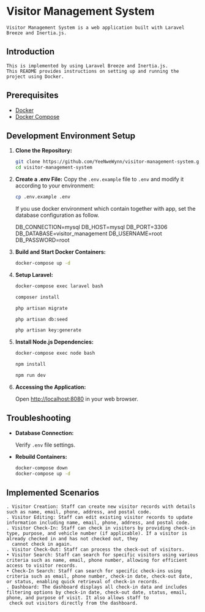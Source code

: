 # Visitor Management System

    Visitor Management System is a web application built with Laravel Breeze and Inertia.js.

## Introduction

    This is implemented by using Laravel Breeze and Inertia.js.
    This README provides instructions on setting up and running the project using Docker.

## Prerequisites

-   [Docker](https://www.docker.com/get-started)
-   [Docker Compose](https://docs.docker.com/compose/install/)

## Development Environment Setup

1. **Clone the Repository:**

    ```bash
    git clone https://github.com/YeeNweWynn/visitor-management-system.git
    cd visitor-management-system
    ```

2. **Create a .env File:**
   Copy the `.env.example` file to `.env` and modify it according to your environment:

    ```bash
    cp .env.example .env

    ```

    If you use docker environment which contain together with app, set the database configuration as follow.

    DB_CONNECTION=mysql
    DB_HOST=mysql
    DB_PORT=3306
    DB_DATABASE=visitor_management
    DB_USERNAME=root
    DB_PASSWORD=root

3. **Build and Start Docker Containers:**

    ```bash
    docker-compose up -d
    ```

4. **Setup Laravel:**

    ```bash
    docker-compose exec laravel bash
    
    composer install
    
    php artisan migrate
    
    php artisan db:seed

    php artisan key:generate

    ```

5. **Install Node.js Dependencies:**

    ```bash
    docker-compose exec node bash
    
    npm install
    
    npm run dev
    ```

6. **Accessing the Application:**

    Open [http://localhost:8080](http://localhost:8080) in your web browser.

## Troubleshooting

-   **Database Connection:**

    Verify `.env` file settings.

-   **Rebuild Containers:**

    ```bash
    docker-compose down
    docker-compose up -d
    ```

## Implemented Scenarios

    . Visitor Creation: Staff can create new visitor records with details such as name, email, phone, address, and postal code.
    . Visitor Editing: Staff can edit existing visitor records to update information including name, email, phone, address, and postal code.
    . Visitor Check-In: Staff can check in visitors by providing check-in type, purpose, and vehicle number (if applicable). If a visitor is already checked in and has not checked out, they
      cannot check in again.
    . Visitor Check-Out: Staff can process the check-out of visitors.
    • Visitor Search: Staff can search for specific visitors using various criteria such as name, email, phone number, allowing for efficient access to visitor records.
    • Check-In Search: Staff can search for specific check-ins using criteria such as email, phone number, check-in date, check-out date, or status, enabling quick retrieval of check-in records.
    . Dashboard: The dashboard displays all check-in data and includes filtering options by check-in date, check-out date, status, email, phone, and purpose of visit. It also allows staff to
     check out visitors directly from the dashboard.
